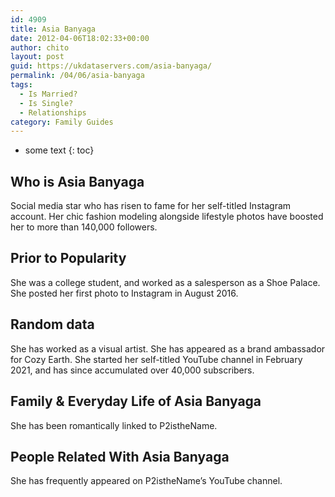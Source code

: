 ```yaml
---
id: 4909
title: Asia Banyaga
date: 2012-04-06T18:02:33+00:00
author: chito
layout: post
guid: https://ukdataservers.com/asia-banyaga/
permalink: /04/06/asia-banyaga
tags:
  - Is Married?
  - Is Single?
  - Relationships
category: Family Guides
---
```


* some text
{: toc}
          
          
## Who is  Asia Banyaga
                  
                  
                  
Social media star who has risen to fame for her self-titled Instagram account. Her chic fashion modeling alongside lifestyle photos have boosted her to more than 140,000 followers. 
                  
                
                
                
## Prior to Popularity 
                  
                  
                  
She was a college student, and worked as a salesperson as a Shoe Palace. She posted her first photo to Instagram in August 2016.
                  
                
                
                
## Random data 
                  
                  
                  
She has worked as a visual artist. She has appeared as a brand ambassador for Cozy Earth. She started her self-titled YouTube channel in February 2021, and has since accumulated over 40,000 subscribers. 
                  
                
                
                
## Family & Everyday Life of Asia Banyaga
                  
                  
                  
She has been romantically linked to P2istheName. 
                  
                
                
                
## People Related With  Asia Banyaga
                  
                  
                  
She has frequently appeared on P2istheName&#8217;s YouTube channel. 
                  
                
              
            
          
          
          
    
    
  
